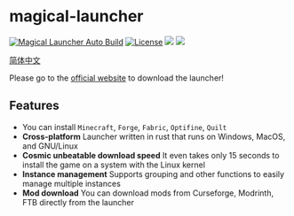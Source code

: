# magical-launcher

[![Magical Launcher Auto Build](https://github.com/Broken-Deer/magical-launcher/actions/workflows/build.yml/badge.svg)](https://github.com/Broken-Deer/magical-launcher/actions/workflows/build.yml)
[![License](https://img.shields.io/github/license/Rene8028/carpet-iee-addition.svg)](https://www.gnu.org/licenses/quick-guide-gplv3.html)
![](https://img.shields.io/badge/V-ME-red)
![](https://img.shields.io/badge/WE%20ARE-POOR-yellow)

[简体中文](./README.zh.md)

Please go to the  [official website](https://launcher.btlcraft.top) to download the launcher!

## Features

- You can install `Minecraft`, `Forge`, `Fabric`, `Optifine`, `Quilt`
- **Cross-platform** Launcher written in rust that runs on Windows, MacOS, and GNU/Linux
- **Cosmic unbeatable download speed** It even takes only 15 seconds to install the game on a system with the Linux kernel
- **Instance management** Supports grouping and other functions to easily manage multiple instances
- **Mod download** You can download mods from Curseforge, Modrinth, FTB directly from the launcher

